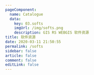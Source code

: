 ```yaml
---
pageComponent: 
  name: Catalogue
  data: 
    key: 03.softs
    imgUrl: /img/softs.png
    description: GIS RS WEBGIS 软件资源
title: 软件资源
date: 2020-03-11 21:50:55
permalink: /softs
sidebar: false
article: false
comment: false
editLink: false
---
```

